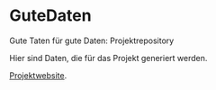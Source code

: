 # GuteDaten
Gute Taten für gute Daten: Projektrepository

Hier sind Daten, die für das Projekt generiert werden. 

[Projektwebsite](http://okfn.at/gutedaten). 
